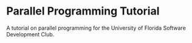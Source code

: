 Parallel Programming Tutorial
========

A tutorial on parallel programming for the University of Florida Software Development Club.

